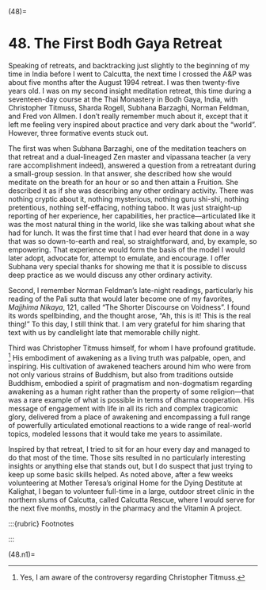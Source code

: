 

(48)=

# 48. The First Bodh Gaya Retreat



Speaking of retreats, and backtracking just slightly to the beginning of my time in India before I went to Calcutta, the next time I crossed the A&P was about five months after the August 1994 retreat. I was then twenty-five years old. I was on my second insight meditation retreat, this time during a seventeen-day course at the Thai Monastery in Bodh Gaya, India, with Christopher Titmuss, Sharda Rogell, Subhana Barzaghi, Norman Feldman, and Fred von Allmen. I don’t really remember much about it, except that it left me feeling very inspired about practice and very dark about the “world”. However, three formative events stuck out.

The first was when Subhana Barzaghi, one of the meditation teachers on that retreat and a dual-lineaged Zen master and vipassana teacher (a very rare accomplishment indeed), answered a question from a retreatant during a small-group session. In that answer, she described how she would meditate on the breath for an hour or so and then attain a Fruition. She described it as if she was describing any other ordinary activity. There was nothing cryptic about it, nothing mysterious, nothing guru shi-shi, nothing pretentious, nothing self-effacing, nothing taboo. It was just straight-up reporting of her experience, her capabilities, her practice—articulated like it was the most natural thing in the world, like she was talking about what she had for lunch. It was the first time that I had ever heard that done in a way that was so down-to-earth and real, so straightforward, and, by example, so empowering. That experience would form the basis of the model I would later adopt, advocate for, attempt to emulate, and encourage. I offer Subhana very special thanks for showing me that it is possible to discuss deep practice as we would discuss any other ordinary activity.

Second, I remember Norman Feldman’s late-night readings, particularly his reading of the Pali sutta that would later become one of my favorites, *Majjhima Nikaya*, 121, called “The Shorter Discourse on Voidness”. I found its words spellbinding, and the thought arose, “Ah, this is it! This is the real thing!” To this day, I still think that. I am very grateful for him sharing that text with us by candlelight late that memorable chilly night.

Third was Christopher Titmuss himself, for whom I have profound gratitude. [^1] His embodiment of awakening as a living truth was palpable, open, and inspiring. His cultivation of awakened teachers around him who were from not only various strains of Buddhism, but also from traditions outside Buddhism, embodied a spirit of pragmatism and non-dogmatism regarding awakening as a human right rather than the property of some religion—that was a rare example of what is possible in terms of dharma cooperation. His message of engagement with life in all its rich and complex tragicomic glory, delivered from a place of awakening and encompassing a full range of powerfully articulated emotional reactions to a wide range of real-world topics, modeled lessons that it would take me years to assimilate.

Inspired by that retreat, I tried to sit for an hour every day and managed to do that most of the time. Those sits resulted in no particularly interesting insights or anything else that stands out, but I do suspect that just trying to keep up some basic skills helped. As noted above, after a few weeks volunteering at Mother Teresa’s original Home for the Dying Destitute at Kalighat, I began to volunteer full-time in a large, outdoor street clinic in the northern slums of Calcutta, called Calcutta Rescue, where I would serve for the next five months, mostly in the pharmacy and the Vitamin A project.

:::{rubric} Footnotes

:::


(48.n1)=

[^1]:Yes, I am aware of the controversy regarding Christopher Titmuss.
